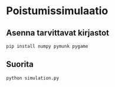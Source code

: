 # Poistumissimulaatio
## Asenna tarvittavat kirjastot
`pip install numpy pymunk pygame`
## Suorita
`python simulation.py`